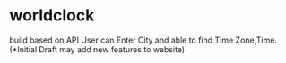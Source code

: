 # worldclock
build based on API 
User can Enter City and able to find Time Zone,Time. (*Initial Draft may add new features to website)
